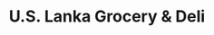 ---
title: "U.S. Lanka Grocery & Deli"
url: /jamaica/u-s-lanka-grocery-und-deli/
shop: Lebensmittel
---